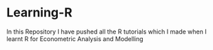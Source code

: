# Learning-R
In this Repository I have pushed all the R tutorials which I made when I learnt R for Econometric Analysis and Modelling
